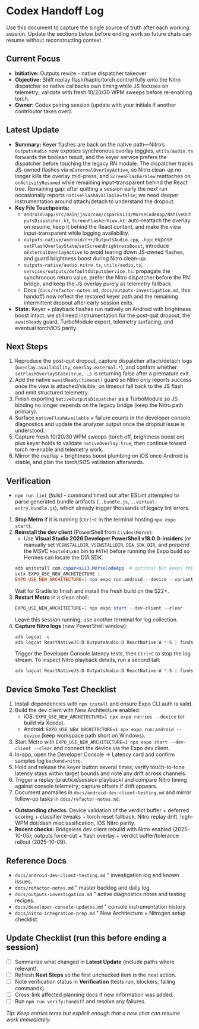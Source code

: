 ﻿# Codex Handoff Log

Use this document to capture the single source of truth after each working session. Update the sections below before ending work so future chats can resume without reconstructing context.

## Current Focus
- **Initiative:** Outputs rewire - native dispatcher takeover
- **Objective:** Shift replay flash/haptic/torch control fully onto the Nitro dispatcher so native callbacks own timing while JS focuses on telemetry; validate with fresh 10/20/30 WPM sweeps before re-enabling torch.
- **Owner:** Codex pairing session (update with your initials if another contributor takes over).

## Latest Update
- **Summary:** Keyer flashes are back on the native path—Nitro’s `OutputsAudio` now exposes synchronous overlay toggles, `utils/audio.ts` forwards the boolean result, and the keyer service prefers the dispatcher before touching the legacy RN module. The dispatcher tracks JS-owned flashes via `mExternalOverlayActive`, so Nitro clean-up no longer kills the overlay mid-press, and `ScreenFlasherView` reattaches on `onActivityResumed` while remaining input-transparent behind the React tree. Remaining gap: after quitting a session early the next run occasionally reports `nativeFlashAvailable=false`; we need deeper instrumentation around attach/detach to understand the dropout.
- **Key File Touchpoints:**
  - `android/app/src/main/java/com/csparks113/MorseCodeApp/NativeOutputsDispatcher.kt`, `ScreenFlasherView.kt`: auto-reattach the overlay on resume, keep it behind the React content, and make the view input-transparent while logging availability.
  - `outputs-native/android/c++/OutputsAudio.cpp`, `.hpp`: expose `setFlashOverlayState`/`setScreenBrightnessBoost`, introduce `mExternalOverlayActive` to avoid tearing down JS-owned flashes, and guard brightness boost during Nitro clean-up.
  - `outputs-native/audio.nitro.ts`, `utils/audio.ts`, `services/outputs/defaultOutputsService.ts`: propagate the synchronous return value, prefer the Nitro dispatcher before the RN bridge, and keep the JS overlay purely as telemetry fallback.
  - Docs (`docs/refactor-notes.md`, `docs/outputs-investigation.md`, this handoff) now reflect the restored keyer path and the remaining intermittent dropout after early session exits.
- **State:** Keyer + playback flashes run natively on Android with brightness boost intact; we still need instrumentation for the post-quit dropout, the `awaitReady` guard, TurboModule export, telemetry surfacing, and eventual torch/iOS parity.

## Next Steps
1. Reproduce the post-quit dropout, capture dispatcher attach/detach logs (`overlay.availability`, `overlay.external.*`), and confirm whether `setFlashOverlayState(true, …)` is returning false after a premature exit.
2. Add the native `awaitReady(timeout)` guard so Nitro only reports success once the view is attached/visible; on timeout fall back to the JS flash and emit structured telemetry.
3. Finish exporting `NativeOutputsDispatcher` as a TurboModule so JS binding no longer depends on the legacy bridge (keep the Nitro path primary).
4. Surface `nativeFlashAvailable` + failure counts in the developer console diagnostics and update the analyzer output once the dropout issue is understood.
5. Capture fresh 10/20/30 WPM sweeps (torch off, brightness boost on) plus keyer holds to validate `nativeOverlay:true`, then continue toward torch re-enable and telemetry work.
6. Mirror the overlay + brightness boost plumbing on iOS once Android is stable, and plan the torch/SOS validation afterwards.
## Verification
- `npm run lint` *(fails)* - command timed out after ESLint attempted to parse generated bundle artifacts (`..bundle.js`, `..virtual-entry.bundle.js`), which already trigger thousands of legacy lint errors.

1. **Stop Metro** if it is running (`Ctrl+C` in the terminal hosting `npx expo start`).
2. **Reinstall the dev client** (PowerShell from `C:\dev\Morse`):
   - Use **Visual Studio 2026 Developer PowerShell v18.0.0-insiders** (or manually set `VCINSTALLDIR`, `VSINSTALLDIR`, `DIA_SDK_DIR`, and prepend the MSVC `Hostx64\x64` bin to `PATH`) before running the Expo build so Hermes can locate the DIA SDK.
   ```powershell
   adb uninstall com.csparks113.MorseCodeApp  # optional but keeps things clean
   setx EXPO_USE_NEW_ARCHITECTURE 1
   EXPO_USE_NEW_ARCHITECTURE=1 npx expo run:android --device --variant debug
   ```
   Wait for Gradle to finish and install the fresh build on the S22+.
3. **Restart Metro** in a clean shell:
   ```powershell
   EXPO_USE_NEW_ARCHITECTURE=1 npx expo start --dev-client --clear
   ```
   Leave this session running; use another terminal for log collection.
4. **Capture Nitro logs** (new PowerShell window):
   ```powershell
   adb logcat -c
   adb logcat ReactNativeJS:D OutputsAudio:D ReactNative:W *:S | findstr /R /C:"keyer.prepare" /C:"keyer.tone"
   ```
   Trigger the Developer Console latency tests, then `Ctrl+C` to stop the log stream.
   To inspect Nitro playback details, run a second tail:
   ```powershell
   adb logcat ReactNativeJS:D OutputsAudio:D ReactNative:W *:S | findstr /C:"outputs-audio"
   ```

## Device Smoke Test Checklist
1. Install dependencies with `npm install` and ensure Expo CLI auth is valid.
2. Build the dev client with New Architecture enabled:
   - iOS: `EXPO_USE_NEW_ARCHITECTURE=1 npx expo run:ios --device` (or build via Xcode).
   - Android: `EXPO_USE_NEW_ARCHITECTURE=1 npx expo run:android --device` (keep workspace path short on Windows).
3. Start Metro with `EXPO_USE_NEW_ARCHITECTURE=1 npx expo start --dev-client --clear` and connect the device via the Expo dev client.
4. In-app, open the Developer Console -> Latency card and confirm samples log `backend=nitro`.
5. Hold and release the keyer button several times; verify touch-to-tone latency stays within target bounds and note any drift across channels.
6. Trigger a replay (practice/session playback) and compare Nitro timing against console telemetry; capture offsets if drift appears.
7. Document anomalies in `docs/android-dev-client-testing.md` and mirror follow-up tasks in `docs/refactor-notes.md`.

- **Outstanding checks:** Device validation of the verdict buffer + deferred scoring + classifier tweaks + torch reset fallback, Nitro replay drift, high-WPM dot/dash misclassification, iOS Nitro parity.
- **Recent checks:** Bridgeless dev client rebuild with Nitro enabled (2025-10-05); outputs force-cut + flash overlay + verdict buffer/tolerance rollout (2025-10-09).

## Reference Docs
- `docs/android-dev-client-testing.md` " investigation log and known issues.
- `docs/refactor-notes.md` " master backlog and daily log.
- `docs/outputs-investigation.md` " active diagnostics notes and testing recipes.
- `docs/developer-console-updates.md` " console instrumentation history.
- `docs/nitro-integration-prep.md` " New Architecture + Nitrogen setup checklist.

## Update Checklist (run this before ending a session)
- [ ] Summarize what changed in **Latest Update** (include paths where relevant).
- [ ] Refresh **Next Steps** so the first unchecked item is the next action.
- [ ] Note verification status in **Verification** (tests run, blockers, failing commands).
- [ ] Cross-link affected planning docs if new information was added.
- [ ] Run `npm run verify:handoff` and resolve any failures.

_Tip: Keep entries terse but explicit enough that a new chat can resume work immediately._



